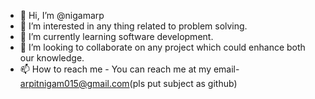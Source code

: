 - 👋 Hi, I’m @nigamarp
- 👀 I’m interested in any thing related to problem solving.
- 🌱 I’m currently learning software development.
- 💞️ I’m looking to collaborate on any project which could enhance both our knowledge.
- 📫 How to reach me - You can reach me at my email- arpitnigam015@gmail.com(pls put subject as github)

<!---
nigamarp/nigamarp is a ✨ special ✨ repository because its `README.md` (this file) appears on your GitHub profile.
You can click the Preview link to take a look at your changes.
--->

